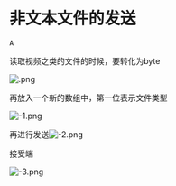 # 非文本文件的发送

`A`

读取视频之类的文件的时候，要转化为byte

![.png](image/.png)

再放入一个新的数组中，第一位表示文件类型

![-1.png](image/-1.png)

再进行发送![-2.png](image/-2.png)

接受端

![-3.png](image/-3.png)
